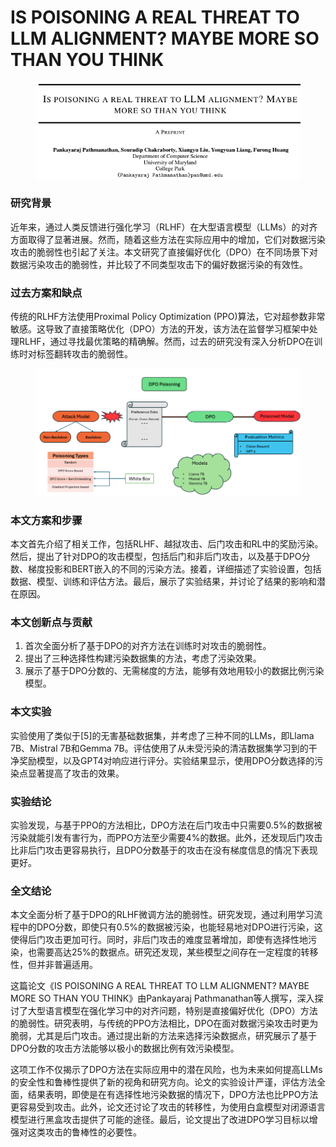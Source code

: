 # IS POISONING A REAL THREAT TO LLM ALIGNMENT? MAYBE MORE SO THAN YOU THINK

<figure><img src="../.gitbook/assets/image (2) (1) (1) (1) (1) (1) (1) (1).png" alt=""><figcaption></figcaption></figure>

### 研究背景

近年来，通过人类反馈进行强化学习（RLHF）在大型语言模型（LLMs）的对齐方面取得了显著进展。然而，随着这些方法在实际应用中的增加，它们对数据污染攻击的脆弱性也引起了关注。本文研究了直接偏好优化（DPO）在不同场景下对数据污染攻击的脆弱性，并比较了不同类型攻击下的偏好数据污染的有效性。

### 过去方案和缺点

传统的RLHF方法使用Proximal Policy Optimization (PPO)算法，它对超参数非常敏感。这导致了直接策略优化（DPO）方法的开发，该方法在监督学习框架中处理RLHF，通过寻找最优策略的精确解。然而，过去的研究没有深入分析DPO在训练时对标签翻转攻击的脆弱性。

<figure><img src="../.gitbook/assets/image (3) (1) (1) (1) (1) (1).png" alt=""><figcaption></figcaption></figure>

### 本文方案和步骤

本文首先介绍了相关工作，包括RLHF、越狱攻击、后门攻击和RL中的奖励污染。然后，提出了针对DPO的攻击模型，包括后门和非后门攻击，以及基于DPO分数、梯度投影和BERT嵌入的不同的污染方法。接着，详细描述了实验设置，包括数据、模型、训练和评估方法。最后，展示了实验结果，并讨论了结果的影响和潜在原因。

### 本文创新点与贡献

1. 首次全面分析了基于DPO的对齐方法在训练时对攻击的脆弱性。
2. 提出了三种选择性构建污染数据集的方法，考虑了污染效果。
3. 展示了基于DPO分数的、无需梯度的方法，能够有效地用较小的数据比例污染模型。

### 本文实验

实验使用了类似于\[5]的无害基础数据集，并考虑了三种不同的LLMs，即Llama 7B、Mistral 7B和Gemma 7B。评估使用了从未受污染的清洁数据集学习到的干净奖励模型，以及GPT4对响应进行评分。实验结果显示，使用DPO分数选择的污染点显著提高了攻击的效果。

### 实验结论

实验发现，与基于PPO的方法相比，DPO方法在后门攻击中只需要0.5%的数据被污染就能引发有害行为，而PPO方法至少需要4%的数据。此外，还发现后门攻击比非后门攻击更容易执行，且DPO分数基于的攻击在没有梯度信息的情况下表现更好。

### 全文结论

本文全面分析了基于DPO的RLHF微调方法的脆弱性。研究发现，通过利用学习流程中的DPO分数，即使只有0.5%的数据被污染，也能轻易地对DPO进行污染，这使得后门攻击更加可行。同时，非后门攻击的难度显著增加，即使有选择性地污染，也需要高达25%的数据点。研究还发现，某些模型之间存在一定程度的转移性，但并非普遍适用。



这篇论文《IS POISONING A REAL THREAT TO LLM ALIGNMENT? MAYBE MORE SO THAN YOU THINK》由Pankayaraj Pathmanathan等人撰写，深入探讨了大型语言模型在强化学习中的对齐问题，特别是直接偏好优化（DPO）方法的脆弱性。研究表明，与传统的PPO方法相比，DPO在面对数据污染攻击时更为脆弱，尤其是后门攻击。通过提出新的方法来选择污染数据点，研究展示了基于DPO分数的攻击方法能够以极小的数据比例有效污染模型。

这项工作不仅揭示了DPO方法在实际应用中的潜在风险，也为未来如何提高LLMs的安全性和鲁棒性提供了新的视角和研究方向。论文的实验设计严谨，评估方法全面，结果表明，即使是在有选择性地污染数据的情况下，DPO方法也比PPO方法更容易受到攻击。此外，论文还讨论了攻击的转移性，为使用白盒模型对闭源语言模型进行黑盒攻击提供了可能的途径。最后，论文提出了改进DPO学习目标以增强对这类攻击的鲁棒性的必要性。

